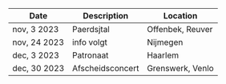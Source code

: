 <!-- Table -->
<div class="table-wrapper">
	<table>
		<thead>
			<tr>
				<th>Date</th>
				<th>Description</th>
				<th>Location</th>
			</tr>
		</thead>
		<tbody>
			<tr>
				<td>nov, 3 2023</td>
				<td>Paerdsjtal</td>
				<td>Offenbek, Reuver</td>
			</tr>
			<tr>
				<td>nov, 24 2023</td>
				<td>info volgt</td>
				<td>Nijmegen</td>
			</tr>
			<tr>
				<td>dec, 3 2023</td>
				<td>Patronaat</td>
				<td>Haarlem</td>
			</tr>
			<tr>
				<td>dec, 30 2023</td>
				<td>Afscheidsconcert</td>
				<td>Grenswerk, Venlo</td>
			</tr>
		</tbody>
	</table>
</div>
